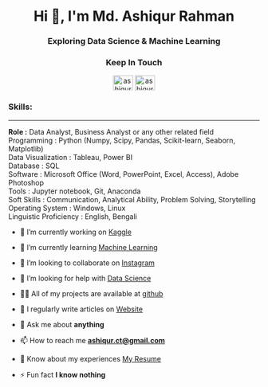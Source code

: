 

<h1 align="center">Hi 👋, I'm Md. Ashiqur Rahman</h1>
<h3 align="center">Exploring Data Science & Machine Learning</h3>



<h3 align="center">Keep In Touch</h3>
<p align="center">
<a href="https://linkedin.com/in/ashiqur0202" target="blank"><img align="center" src="https://raw.githubusercontent.com/rahuldkjain/github-profile-readme-generator/master/src/images/icons/Social/linked-in-alt.svg" alt="ashiqur0202" height="30" width="40" /></a>
<a href="https://kaggle.com/ashiqur0202" target="blank"><img align="center" src="https://raw.githubusercontent.com/rahuldkjain/github-profile-readme-generator/master/src/images/icons/Social/kaggle.svg" alt="ashiqur0202" height="30" width="40" /></a>
</p>

<h3>Skills:</h3>
<hr>
<p>
  <b>Role		:</b> Data Analyst, Business Analyst or any other related field<br>
Programming	 	: Python (Numpy, Scipy, Pandas, Scikit-learn, Seaborn, Matplotlib)<br>
Data Visualization	: Tableau, Power BI<br>
Database		: SQL<br>
Software		: Microsoft Office (Word, PowerPoint, Excel, Access), Adobe Photoshop<br>
Tools		: Jupyter notebook, Git, Anaconda<br>
Soft Skills		: Communication, Analytical Ability, Problem Solving, Storytelling<br>
Operating System 	: Windows, Linux<br>
Linguistic Proficiency 	: English, Bengali<br>
</p>




- 🔭 I’m currently working on [Kaggle](#)

- 🌱 I’m currently learning [Machine Learning](#)

- 👯 I’m looking to collaborate on [Instagram](#)

- 🤝 I’m looking for help with [Data Science](#)

- 👨‍💻 All of my projects are available at [github](github)

- 📝 I regularly write articles on [Website](https://www.ashiqnotes.com/)

- 💬 Ask me about **anything**

- 📫 How to reach me **ashiqur.ct@gmail.com**

- 📄 Know about my experiences [My Resume](#)

- ⚡ Fun fact **I know nothing**




